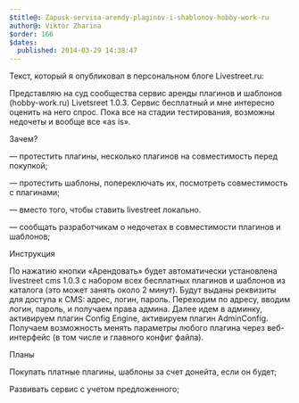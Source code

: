 ```yaml
---
$title@: Zapusk-servisa-arendy-plaginov-i-shablonov-hobby-work-ru
author@: Viktor Zharina
$order: 166
$dates:
  published: 2014-03-29 14:38:47
---
```

Текст, который я опубликовал в персональном блоге Livestreet.ru:

<blockqoute>

Представляю на суд сообщества сервис аренды плагинов и шаблонов (hobby-work.ru) Livetsreet 1.0.3. Сервис бесплатный и мне интересно оценить на него спрос. Пока все на стадии тестирования, возможны недочеты и вообще все «as is».



Зачем?

— протестить плагины, несколько плагинов на совместимость перед покупкой;

— протестить шаблоны, попереключать их, посмотреть совместимость с плагинами;

— вместо того, чтобы ставить livestreet локально.

— сообщать разработчикам о недочетах в совместимости плагинов и шаблонов;



Инструкция

По нажатию кнопки «Арендовать» будет автоматически установлена livestreet cms 1.0.3 с набором всех бесплатных плагинов и шаблонов из каталога (это может занять около 2 минут). Будут выданы реквизиты для доступа к CMS: адрес, логин, пароль. Переходим по адресу, вводим логин, пароль, и получаем права админа. Далее идем в админку, активируем плагин Config Engine, активируем плагин AdminConfig. Получаем возможность менять параметры любого плагина через веб-интерфейс (в том числе и главного конфиг файла).

</blockqoute>



Планы

Покупать платные плагины, шаблоны за счет донейта, если он будет;

Развивать сервис с учетом предложенного; 